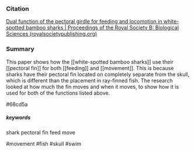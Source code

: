 ### Citation
[Dual function of the pectoral girdle for feeding and locomotion in white-spotted bamboo sharks | Proceedings of the Royal Society B: Biological Sciences (royalsocietypublishing.org)](https://royalsocietypublishing.org/doi/10.1098/rspb.2017.0847) 

### Summary
This paper shows how the [[white-spotted bamboo sharks]] use their [[pectoral fin]] for both [[feeding]] and [[movement]]. This is because sharks have their pectoral fin located on completely separate from the skull, which is different than the placement in ray-finned fish. The research looked at how much the fin moves and when it moves, to show how it is used for both of the functions listed above.

#68cd5a

##### keywords
shark
pectoral fin
feed
move

#movement 
#fish
#skull
#swim


